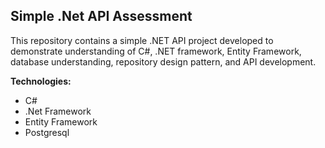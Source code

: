 ## Simple .Net API Assessment

This repository contains a simple .NET API project developed to demonstrate understanding of C#, .NET framework, Entity Framework, database understanding, repository design pattern, and API development.


**Technologies:**

- C#
- .Net Framework
- Entity Framework
- Postgresql
